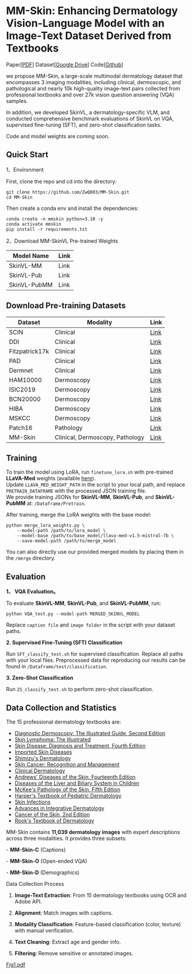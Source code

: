 # MM-Skin: Enhancing Dermatology Vision-Language Model with an Image-Text Dataset Derived from Textbooks

Paper[[PDF](https://arxiv.org/abs/2505.06152)] Dataset[[Google Drive](https://drive.google.com/drive/folders/1gAQOpJjzldpqegIcZcKX5_2Wau54taJ4?usp=sharing)] Code[[Github](https://github.com/ZwQ803/MM-Skin/tree/main)]

we propose MM-Skin, a large-scale multimodal dermatology dataset that encompasses 3 imaging modalities, including clinical, dermoscopic, and pathological and nearly 10k high-quality image-text pairs collected from professional textbooks and over 27k vision question answering (VQA) samples.

In addition, we developed SkinVL, a dermatology-specific VLM, and conducted comprehensive benchmark evaluations of SkinVL on VQA, supervised fine-tuning (SFT), and zero-shot classification tasks.

Code and model weights are coming soon.


## Quick Start

1、Environment

First, clone the repo and cd into the directory:

```
git clone https://github.com/ZwQ803/MM-Skin.git
cd MM-Skin
```

Then create a conda env and install the dependencies:

```
conda create -n mmskin python=3.10 -y
conda activate mmskin
pip install -r requirements.txt
```

2、Download MM-SkinVL Pre-trained Weights

| Model Name   | Link |
| ------------ | ---- |
| SkinVL-MM    | Link |
| SkinVL-Pub   | Link |
| SkinVL-PubMM | Link |



## Download Pre-training Datasets

| Dataset        | Modality                        | Link                                                         |
| -------------- | ------------------------------- | ------------------------------------------------------------ |
| SCIN           | Clinical                        | [Link](https://console.cloud.google.com/storage/browser/dx-scin-public-data?inv=1&invt=Abw9Eg) |
| DDI            | Clinical                        | [Link](https://stanfordaimi.azurewebsites.net/datasets/35866158-8196-48d8-87bf-50dca81df965) |
| Fitzpatrick17k | Clinical                        | [Link](https://github.com/mattgroh/fitzpatrick17k)           |
| PAD            | Clinical                        | [Link](https://www.ncbi.nlm.nih.gov/pmc/articles/PMC7479321/) |
| Dermnet        | Clinical                        | [Link](https://www.kaggle.com/datasets/shubhamgoel27/dermnet) |
| HAM10000       | Dermoscopy                      | [Link](https://challenge.isic-archive.com/data/#2018)        |
| ISIC2019       | Dermoscopy                      | [Link](https://api.isic-archive.com/collections/65/)         |
| BCN20000       | Dermoscopy                      | [Link](https://api.isic-archive.com/collections/249/)        |
| HIBA           | Dermoscopy                      | [Link](https://api.isic-archive.com/collections/175/)        |
| MSKCC          | Dermoscopy                      | [Link](https://api.isic-archive.com/collections/163/)        |
| Patch16        | Pathology                       | [Link](https://heidata.uni-heidelberg.de/dataset.xhtml?persistentId=doi:10.11588/data/7QCR8S) |
| MM-Skin        | Clinical, Dermoscopy, Pathology | [Link](https://drive.google.com/drive/folders/1gAQOpJjzldpqegIcZcKX5_2Wau54taJ4?usp=sharing) |



## Training

To train the model using LoRA, run `finetune_lora.sh` with pre-trained **LLaVA-Med** weights (available [here](https://huggingface.co/microsoft/llava-med-v1.5-mistral-7b)).  
Update `LLAVA_MED_WEIGHT_PATH` in the script to your local path, and replace `PRETRAIN_DATAFRAME` with the processed JSON training file.  
We provide training JSONs for **SkinVL-MM**, **SkinVL-Pub**, and **SkinVL-PubMM** at: `/Dataframe/Pretrain`.

After training, merge the LoRA weights with the base model:

```
python merge_lora_weights.py \
    --model-path /path/to/lora_model \
    --model-base /path/to/base_model/llava-med-v1.5-mistral-7b \
    --save-model-path /path/to/merge_model
```

You can also directly use our provided merged models by placing them in the `/merge` directory.



## Evaluation

**1、 VQA Evaluation。**

To evaluate **SkinVL-MM**, **SkinVL-Pub**, and **SkinVL-PubMM**, run:

```
python VQA_test.py --model-path MERGED_SKINVL_MODEL
```

Replace `caption file` and `image folder` in the script with your dataset paths.

**2. Supervised Fine-Tuning (SFT) Classification**

Run `SFT_classify_test.sh` for supervised classification. Replace all paths with your local files. Preprocessed data for reproducing our results can be found in `/Dataframe/test/classification`.

**3. Zero-Shot Classification**

Run `ZS_classify_test.sh` to perform zero-shot classification.



## Data Collection and Statistics

The 15 professional dermatology textbooks are:

- [Diagnostic Dermoscopy: The Illustrated Guide, Second Edition](https://onlinelibrary.wiley.com/doi/book/10.1002/9781118932063)
- [Skin Lymphoma: The Illustrated](https://onlinelibrary.wiley.com/doi/book/10.1002/9781118492505)
- [Skin Disease: Diagnosis and Treatment, Fourth Edition](https://www.clinicalkey.com/#!/browse/book/3-s2.0-C20130186114)
- [Imported Skin Diseases](https://onlinelibrary.wiley.com/doi/book/10.1002/9781118472620)
- [Shimizu's Dermatology](https://onlinelibrary.wiley.com/doi/book/10.1002/9781119099086)
- [Skin Cancer: Recognition and Management](https://onlinelibrary.wiley.com/doi/book/10.1002/9780470696347)
- [Clinical Dermatology](https://onlinelibrary.wiley.com/doi/book/10.1002/9781118938164)
- [Andrews' Diseases of the Skin, Fourteenth Edition](https://www.clinicalkey.com/#!/browse/book/3-s2.0-C20210009858)
- [Diseases of the Liver and Biliary System in Children](https://onlinelibrary.wiley.com/doi/book/10.1002/9781119046936)
- [McKee's Pathology of the Skin, Fifth Edition](https://www.clinicalkey.com/#!/browse/book/3-s2.0-C20151017471)
- [Harper's Textbook of Pediatric Dermatology](https://onlinelibrary.wiley.com/doi/book/10.1002/9781444345384)
- [Skin Infections](https://www.cambridge.org/core/books/skin-infections/288086E3FEE42641212A8A2820280B37#)
- [Advances in Integrative Dermatology](https://onlinelibrary.wiley.com/doi/book/10.1002/9781119476009)
- [Cancer of the Skin, 2nd Edition](https://www.asia.elsevierhealth.com/cancer-of-the-skin-e-book-9781437736144.html)
- [Rook's Textbook of Dermatology](https://onlinelibrary.wiley.com/doi/book/10.1002/9781444317633)



MM-Skin contains **11,039 dermatology images** with expert descriptions across three modalities. It provides three subsets:  

\- **MM-Skin-C** (Captions)  

\- **MM-Skin-O** (Open-ended VQA)  

\- **MM-Skin-D** (Demographics)



Data Collection Process

1. **Image-Text Extraction**: From 15 dermatology textbooks using OCR and Adobe API.  

2. **Alignment**: Match images with captions.  

3. **Modality Classification**: Feature-based classification (color, texture) with manual verification.  

4. **Text Cleaning**: Extract age and gender info.  

5. **Filtering**: Remove sensitive or annotated images.

 [Fig1.pdf](../1project/2MultiSkinModel/fig/Fig1.pdf) 
